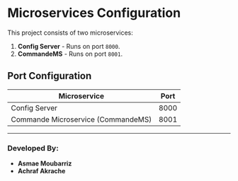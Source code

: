 # Microservices Configuration

This project consists of two microservices:
1. **Config Server** - Runs on port `8000`.
2. **CommandeMS** - Runs on port `8001`.

## Port Configuration
| Microservice       | Port  |
|--------------------|-------|
| Config Server      | 8000  |
| Commande Microservice (CommandeMS) | 8001  |

---

### Developed By:
- **Asmae Moubarriz**
- **Achraf Akrache**